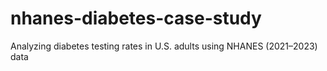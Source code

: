 # nhanes-diabetes-case-study
Analyzing diabetes testing rates in U.S. adults using NHANES (2021–2023) data
